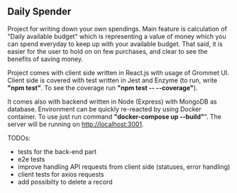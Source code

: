 

## Daily Spender

Project for writing down your own spendings. Main feature is calculation of "Daily available budget" which is representing a value of money which you can spend everyday to keep up with your available budget. That said, it is easier for the user to hold on on few purchases, and clear to see the benefits of saving money. <br>

Project comes with client side written in React.js with usage of Grommet UI. Client side is covered with test written in Jest and Enzyme (to run, write <b>"npm test"</b>. To see the coverage run <b>"npm test -- --coverage"</b>).<br>

It comes also with backend written in Node (Express) with MongoDB as database. Environment can be quickly re-reacted by using Docker container. To use just run command <b>"docker-compose up --build"</b>". The server will be running on [http://localhost:3001](http://localhost:3001). 

TODOs:
- tests for the back-end part 
- e2e tests
- improve handling API requests from client side (statuses, error handling)
- client tests for axios requests
- add possibilty to delete a record 
